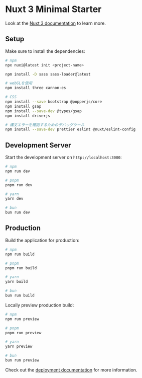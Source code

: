 # Nuxt 3 Minimal Starter

Look at the [Nuxt 3 documentation](https://nuxt.com/docs/getting-started/introduction) to learn more.

## Setup

Make sure to install the dependencies:

```bash
# npm
npx nuxi@latest init <project-name>

npm install -D sass sass-loader@latest

# webGLを使用
npm install three cannon-es

# CSS
npm install --save bootstrap @popperjs/core
npm install gsap
npm install --save-dev @types/gsap
npm install driverjs

# 構文エラーを確認するためのデバッグツール
npm install --save-dev prettier eslint @nuxt/eslint-config

```

## Development Server

Start the development server on `http://localhost:3000`:

```bash
# npm
npm run dev

# pnpm
pnpm run dev

# yarn
yarn dev

# bun
bun run dev
```

## Production

Build the application for production:

```bash
# npm
npm run build

# pnpm
pnpm run build

# yarn
yarn build

# bun
bun run build
```

Locally preview production build:

```bash
# npm
npm run preview

# pnpm
pnpm run preview

# yarn
yarn preview

# bun
bun run preview
```

Check out the [deployment documentation](https://nuxt.com/docs/getting-started/deployment) for more information.
